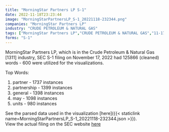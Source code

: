 ```yaml
---
title: "MorningStar Partners LP S-1"
date: 2022-11-18T23:23:44
image: "MorningStarPartnersLP_S-1_20221118-232344.png"
companies: "MorningStar Partners LP"
industry: "CRUDE PETROLEUM & NATURAL GAS"
tags: ["MorningStar Partners LP","CRUDE PETROLEUM & NATURAL GAS","11-17-2022","S-1"]
forms: "S-1"
---
```

MorningStar Partners LP, which is in the Crude Petroleum & Natural Gas [1311] industry, SEC S-1 filing on November 17, 2022 had 125866 (cleaned) words - 600 were utilized for the visualizations.

Top Words:
1. partner - 1737 instances
2. partnership - 1399 instances
3. general - 1398 instances
4. may - 1098 instances
5. units - 980 instances


See the parsed data used in the visualization [here]({{< staticlink name=MorningStarPartnersLP_S-1_20221118-232344.json >}}).  
View the actual filing on the SEC website [here](https://www.sec.gov/Archives/edgar/data/1559432/0001193125-22-287059.txt)
